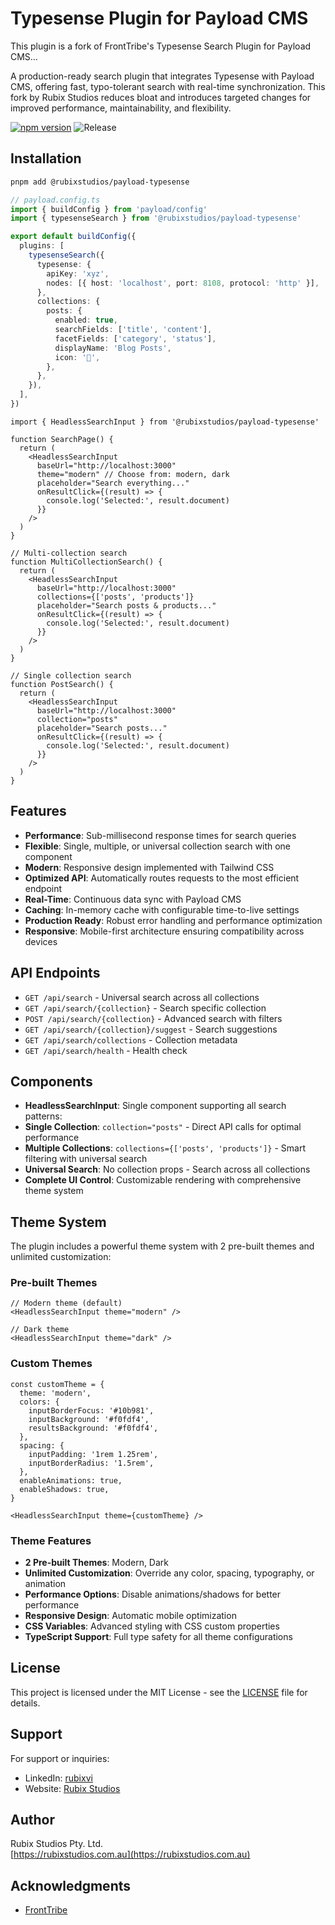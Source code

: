 # Typesense Plugin for Payload CMS

This plugin is a fork of FrontTribe's Typesense Search Plugin for Payload CMS…

A production-ready search plugin that integrates Typesense with Payload CMS, offering fast, typo-tolerant search with real-time synchronization. This fork by Rubix Studios reduces bloat and introduces targeted changes for improved performance, maintainability, and flexibility.

[![npm version](https://img.shields.io/npm/v/@rubixstudios/payload-typesense.svg)](https://www.npmjs.com/package/@rubixstudios/payload-typesense)
![Release](https://github.com/rubix-studios-pty-ltd/payload-typesense/actions/workflows/release.yml/badge.svg)

## Installation

```sh
pnpm add @rubixstudios/payload-typesense
```

```typescript
// payload.config.ts
import { buildConfig } from 'payload/config'
import { typesenseSearch } from '@rubixstudios/payload-typesense'

export default buildConfig({
  plugins: [
    typesenseSearch({
      typesense: {
        apiKey: 'xyz',
        nodes: [{ host: 'localhost', port: 8108, protocol: 'http' }],
      },
      collections: {
        posts: {
          enabled: true,
          searchFields: ['title', 'content'],
          facetFields: ['category', 'status'],
          displayName: 'Blog Posts',
          icon: '📝',
        },
      },
    }),
  ],
})
```

```tsx
import { HeadlessSearchInput } from '@rubixstudios/payload-typesense'

function SearchPage() {
  return (
    <HeadlessSearchInput
      baseUrl="http://localhost:3000"
      theme="modern" // Choose from: modern, dark
      placeholder="Search everything..."
      onResultClick={(result) => {
        console.log('Selected:', result.document)
      }}
    />
  )
}

// Multi-collection search
function MultiCollectionSearch() {
  return (
    <HeadlessSearchInput
      baseUrl="http://localhost:3000"
      collections={['posts', 'products']}
      placeholder="Search posts & products..."
      onResultClick={(result) => {
        console.log('Selected:', result.document)
      }}
    />
  )
}

// Single collection search
function PostSearch() {
  return (
    <HeadlessSearchInput
      baseUrl="http://localhost:3000"
      collection="posts"
      placeholder="Search posts..."
      onResultClick={(result) => {
        console.log('Selected:', result.document)
      }}
    />
  )
}
```

## Features

- **Performance**: Sub-millisecond response times for search queries
- **Flexible**: Single, multiple, or universal collection search with one component
- **Modern**: Responsive design implemented with Tailwind CSS
- **Optimized API**: Automatically routes requests to the most efficient endpoint
- **Real-Time**: Continuous data sync with Payload CMS
- **Caching**: In-memory cache with configurable time-to-live settings
- **Production Ready**: Robust error handling and performance optimization
- **Responsive**: Mobile-first architecture ensuring compatibility across devices

## API Endpoints

- `GET /api/search` - Universal search across all collections
- `GET /api/search/{collection}` - Search specific collection
- `POST /api/search/{collection}` - Advanced search with filters
- `GET /api/search/{collection}/suggest` - Search suggestions
- `GET /api/search/collections` - Collection metadata
- `GET /api/search/health` - Health check

## Components

- **HeadlessSearchInput**: Single component supporting all search patterns:
- **Single Collection**: `collection="posts"` - Direct API calls for optimal performance
- **Multiple Collections**: `collections={['posts', 'products']}` - Smart filtering with universal search
- **Universal Search**: No collection props - Search across all collections
- **Complete UI Control**: Customizable rendering with comprehensive theme system

## Theme System

The plugin includes a powerful theme system with 2 pre-built themes and unlimited customization:

### Pre-built Themes

```tsx
// Modern theme (default)
<HeadlessSearchInput theme="modern" />

// Dark theme
<HeadlessSearchInput theme="dark" />
```

### Custom Themes

```tsx
const customTheme = {
  theme: 'modern',
  colors: {
    inputBorderFocus: '#10b981',
    inputBackground: '#f0fdf4',
    resultsBackground: '#f0fdf4',
  },
  spacing: {
    inputPadding: '1rem 1.25rem',
    inputBorderRadius: '1.5rem',
  },
  enableAnimations: true,
  enableShadows: true,
}

<HeadlessSearchInput theme={customTheme} />
```

### Theme Features

- **2 Pre-built Themes**: Modern, Dark
- **Unlimited Customization**: Override any color, spacing, typography, or animation
- **Performance Options**: Disable animations/shadows for better performance
- **Responsive Design**: Automatic mobile optimization
- **CSS Variables**: Advanced styling with CSS custom properties
- **TypeScript Support**: Full type safety for all theme configurations

## License

This project is licensed under the MIT License - see the [LICENSE](LICENSE) file for details.

## Support

For support or inquiries:

- LinkedIn: [rubixvi](https://www.linkedin.com/in/rubixvi/)
- Website: [Rubix Studios](https://rubixstudios.com.au)

## Author

Rubix Studios Pty. Ltd.  
[https://rubixstudios.com.au](https://rubixstudios.com.au)

## Acknowledgments

- [FrontTribe](https://github.com/FrontTribe/typesense-search)
